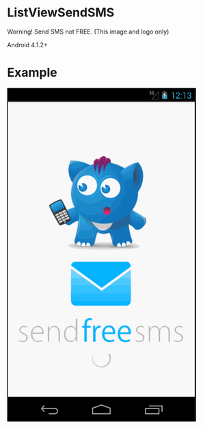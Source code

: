 # ListViewSendSMS
Worning! Send SMS not FREE. (This image and logo only)

Android 4.1.2+

Example
============
<img src="https://github.com/Litvinenko-Anton/ListViewSendSMS/blob/master/ListViewSendSMS_GIF.gif"/>
